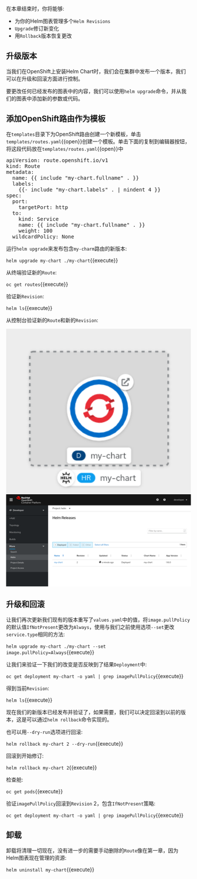 在本章结束时，你将能够:

* 为你的Helm图表管理多个``Helm Revisions``
* ``Upgrade``修订新变化
* 用``Rollback``版本恢复更改

## 升级版本

当我们在OpenShift上安装Helm Chart时，我们会在集群中发布一个版本，我们可以在升级和回滚方面进行控制。

要更改任何已经发布的图表中的内容，我们可以使用``helm upgrade``命令，并从我们的图表中添加新的参数或代码。

## 添加OpenShift路由作为模板

在``templates``目录下为OpenShift路由创建一个新模板，单击``templates/routes.yaml``{{open}}创建一个模板。单击下面的复制到编辑器按钮，将这段代码放在``templates/routes.yaml``{{open}}中

<pre class="file" data-filename="templates/routes.yaml" data-target="replace">
apiVersion: route.openshift.io/v1
kind: Route
metadata:
  name: {{ include "my-chart.fullname" . }}
  labels:
    {{- include "my-chart.labels" . | nindent 4 }}
spec:
  port:
    targetPort: http
  to:
    kind: Service
    name: {{ include "my-chart.fullname" . }}
    weight: 100
  wildcardPolicy: None
</pre>

运行``helm upgrade``来发布包含``my-charm``路由的新版本:

``helm upgrade my-chart ./my-chart``{{execute}}

从终端验证新的``Route``:

``oc get routes``{{execute}}

验证新``Revision``:

``helm ls``{{execute}}

从控制台验证新的``Route``和新的``Revision``:

<img src="../../assets/developing-on-openshift/helm/my-chart-helm-chart-route.png" width="800" />

<img src="../../assets/developing-on-openshift/helm/my-chart-new-revision.png" width="800" />

## 升级和回滚

让我们再次更新我们现有的版本重写了``values.yaml``中的值，将``image.pullPolicy``的默认值``IfNotPresent``更改为``Always``，使用与我们之前使用选项``--set``更改``service.type``相同的方法:

``helm upgrade my-chart ./my-chart --set image.pullPolicy=Always``{{execute}}

让我们来验证一下我们的改变是否反映到了结果``Deployment``中:

``oc get deployment my-chart -o yaml | grep imagePullPolicy``{{execute}}

得到当前``Revision``:

``helm ls``{{execute}}

现在我们的新版本已经发布并验证了，如果需要，我们可以决定回滚到以前的版本，这是可以通过``helm rollback``命令实现的。

也可以用``--dry-run``选项进行回滚:

``helm rollback my-chart 2 --dry-run``{{execute}}

回滚到开始修订:

``helm rollback my-chart 2``{{execute}}

检查舱:

``oc get pods``{{execute}}

验证``imagePullPolicy``回滚到``Revision`` 2，包含``IfNotPresent``策略:

``oc get deployment my-chart -o yaml | grep imagePullPolicy``{{execute}}

## 卸载

卸载将清理一切现在，没有进一步的需要手动删除的``Route``像在第一章，因为Helm图表现在管理的资源:

``helm uninstall my-chart``{{execute}}